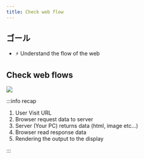 ```yaml
---
title: Check web flow
---
```


## ゴール

- ⚡ Understand the flow of the web

## Check web flows
![](https://coderhackers-1304676641.cos.ap-tokyo.myqcloud.com/docs/img/2020-05-08-01-20-51.png)


:::info recap
1. User Visit URL
2. Browser request data to server
3. Server (Your PC) returns data (html, image etc...)
4. Browser read response data
5. Rendering the output to the display

:::